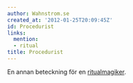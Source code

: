 ```yaml
---
author: Wahnstrom.se
created_at: '2012-01-25T20:09:45Z'
id: Procedurist
links:
  mention:
  - ritual
title: Procedurist
---
```


En annan beteckning för en [ritualmagiker].

  [ritualmagiker]: ritual